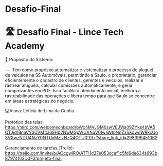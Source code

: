 # Desafio-Final
# 🛣️ Desafio Final - Lince Tech Academy

💭 Propósito do Sistema: <br><br>--- Tem como propósito automatizar e sistematizar o processo de aluguel de veículos na SS Automóveis, permitindo a Saulo, o proprietário, gerenciar eficientemente o cadastro de clientes, gerentes e veículos, realizar e rastrear aluguéis, calcular comissões automaticamente, e gerar comprovantes em PDF. Isso facilita o atendimento inicial, melhora a rastreabilidade das operações e libera tempo para que Saulo se concentre em áreas estratégicas do negócio.

💻Aluna: Letícia de Lima da Cunha

Protótipo das telas: https://miro.com/welcomeonboard/bWc4MVJGM0swVEJWa09ZYks4bVA5QTJjd1BnaVY3OVM4a09Hb2NwMGpWUVNuV0IwaWtoNnZxSXgwdWRkcUo3VXwzNDU4NzY0NTUxMzIzNzQ4OTU0fDI=?share_link_id=298399451062<br><br>
Gerenciamento de tarefas (Trello):<br> https://trello.com/invite/b/AOcgwiRQ/ATTI1d27e053ccef1c5fd6de634a693b87974103D3F3/projeto-final
